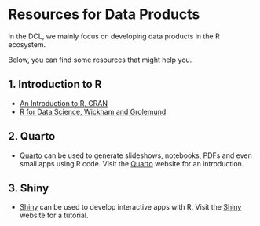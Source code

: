 # Resources for Data Products

In the DCL, we mainly focus on developing data products in the R ecosystem.

Below, you can find some resources that might help you.

## 1. Introduction to R

* [An Introduction to R, CRAN](https://cran.r-project.org/doc/manuals/r-release/R-intro.pdf)
* [R for Data Science, Wickham and Grolemund](https://r4ds.had.co.nz/)

## 2. Quarto

* [Quarto](https://quarto.org/) can be used to generate slideshows, notebooks, PDFs and even small apps using R code. Visit the [Quarto](https://quarto.org/) website for an introduction.

## 3. Shiny

* [Shiny](https://shiny.rstudio.com/tutorial/) can be used to develop interactive apps with R. Visit the [Shiny](https://shiny.rstudio.com/tutorial/) website for a tutorial.

